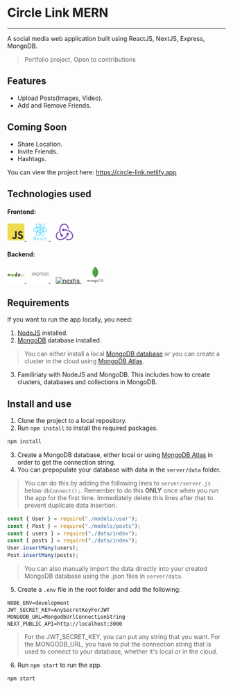 # Circle Link MERN
---
A social media web application built using ReactJS, NextJS, Express, MongoDB.
> Portfolio project, Open to contributions

## Features
- Upload Posts(Images, Video).
- Add and Remove Friends.

## Coming Soon
- Share Location.
- Invite Friends.
- Hashtags.

You can view the project here:
https://circle-link.netlify.app

## Technologies used
<h4 align="left">Frontend:</h4>
<a href="https://developer.mozilla.org/en-US/docs/Web/JavaScript" target="_blank" rel="noreferrer">
    <img src="https://raw.githubusercontent.com/devicons/devicon/master/icons/javascript/javascript-original.svg"
        alt="javascript" width="40" height="40" />
</a>
&nbsp;&nbsp;
<a href="https://reactjs.org/" target="_blank" rel="noreferrer">
    <img src="https://raw.githubusercontent.com/devicons/devicon/master/icons/react/react-original-wordmark.svg"
        alt="react" width="40" height="40" />
</a>
&nbsp;&nbsp;
<a href="https://redux.js.org" target="_blank" rel="noreferrer"> 
<img src="https://raw.githubusercontent.com/devicons/devicon/master/icons/redux/redux-original.svg" alt="redux" width="40" height="40"/> 
</a>

<h4 align="left">Backend:</h4>
<a href="https://nodejs.org" target="_blank" rel="noreferrer">
    <img src="https://raw.githubusercontent.com/devicons/devicon/master/icons/nodejs/nodejs-original-wordmark.svg"
        alt="nodejs" width="40" height="40" />
</a>
&nbsp;&nbsp;
<a href="https://expressjs.com" target="_blank" rel="noreferrer">
    <img src="https://raw.githubusercontent.com/devicons/devicon/master/icons/express/express-original-wordmark.svg"
        alt="express" width="40" height="40" />
</a>
&nbsp;&nbsp;
<a href="https://nextjs.org/" target="_blank" rel="noreferrer">
    <img src="https://cdn.worldvectorlogo.com/logos/nextjs-2.svg" alt="nextjs" width="40" height="40" />
</a>
&nbsp;&nbsp;
<a href="https://www.mongodb.com/" target="_blank" rel="noreferrer">
    <img src="https://raw.githubusercontent.com/devicons/devicon/master/icons/mongodb/mongodb-original-wordmark.svg"
        alt="mongodb" width="40" height="40" />
</a>

## Requirements
If you want to run the app locally, you need:
1. [NodeJS](https://nodejs.org/en) installed.
2. [MongoDB](https://www.mongodb.com/try/download/community) database installed.
> You can either install a local [MongoDB database](https://www.mongodb.com/try/download/community) or you can create a cluster in the cloud using [MongoDB Atlas](https://www.mongodb.com/atlas).
3. Familiriaty with NodeJS and MongoDB. This includes how to create clusters, databases and collections in MongoDB.


## Install and use
1. Clone the project to a local repository.
2. Run `npm install` to install the required packages.
```bash
npm install
```
3. Create a MongoDB database, either local or using [MongoDB Atlas](https://www.mongodb.com/atlas) in order to get the connection string.
4. You can prepopulate your database with data in the `server/data` folder.
> You can do this by adding the following lines to `server/server.js` below `dbConnect();`. Remember to do this **ONLY** once when you run the app for the first time. Immediately delete this lines after that to prevent duplicate data insertion.
```javascript
const { User } = require("./models/user");
const { Post } = require("./models/posts");
const { users } = require("./data/index");
const { posts } = require("./data/index");
User.insertMany(users);
Post.insertMany(posts);
```
> You can also manually import the data directly into your created MongoDB database using the .json files in `server/data`.
5. Create a `.env` file in the root folder and add the following:
```
NODE_ENV=development
JWT_SECRET_KEY=AnySecretKeyForJWT
MONGODB_URL=MongodbUrlConnectionString
NEXT_PUBLIC_API=http://localhost:3000
```
> For the JWT_SECRET_KEY, you can put any string that you want.
> For the MONGODB_URL, you have to put the connection string that is used to connect to your database, whether it's local or in the cloud.
6. Run `npm start` to run the app.
```bash
npm start
```
